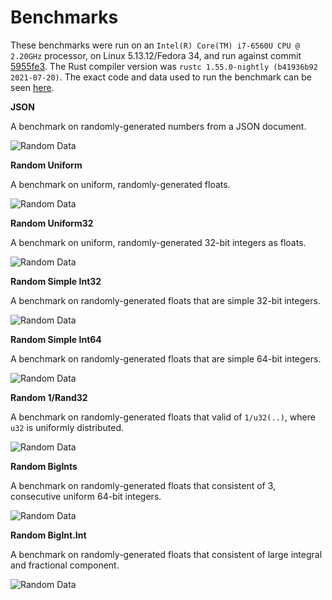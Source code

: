 # Benchmarks

These benchmarks were run on an `Intel(R) Core(TM) i7-6560U CPU @ 2.20GHz` processor, on Linux 5.13.12/Fedora 34, and run against commit [5955fe3](https://github.com/Alexhuszagh/rust-lexical-experimental/commit/5955fe34ead65d94b57ff3caff14122bcdd48b02). The Rust compiler version was `rustc 1.55.0-nightly (b41936b92 2021-07-20)`. The exact code and data used to run the benchmark can be seen [here](https://github.com/Alexhuszagh/rust-lexical/tree/master/lexical-benchmark/write-float).

**JSON**

A benchmark on randomly-generated numbers from a JSON document.

![Random Data](https://raw.githubusercontent.com/Alexhuszagh/rust-lexical/master/lexical-write-float/assets/json.svg)

**Random Uniform**

A benchmark on uniform, randomly-generated floats.

![Random Data](https://raw.githubusercontent.com/Alexhuszagh/rust-lexical/master/lexical-write-float/assets/random_uniform.svg)

**Random Uniform32**

A benchmark on uniform, randomly-generated 32-bit integers as floats.

![Random Data](https://raw.githubusercontent.com/Alexhuszagh/rust-lexical/master/lexical-write-float/assets/random_uniform32.svg)

**Random Simple Int32**

A benchmark on randomly-generated floats that are simple 32-bit integers.

![Random Data](https://raw.githubusercontent.com/Alexhuszagh/rust-lexical/master/lexical-write-float/assets/random_simple_int32.svg)

**Random Simple Int64**

A benchmark on randomly-generated floats that are simple 64-bit integers.

![Random Data](https://raw.githubusercontent.com/Alexhuszagh/rust-lexical/master/lexical-write-float/assets/random_simple_int64.svg)

**Random 1/Rand32**

A benchmark on randomly-generated floats that valid of `1/u32(..)`, where `u32` is uniformly distributed.

![Random Data](https://raw.githubusercontent.com/Alexhuszagh/rust-lexical/master/lexical-write-float/assets/random_one_over_rand32.svg)

**Random BigInts**

A benchmark on randomly-generated floats that consistent of 3, consecutive uniform 64-bit integers.

![Random Data](https://raw.githubusercontent.com/Alexhuszagh/rust-lexical/master/lexical-write-float/assets/random_big_ints.svg)

**Random BigInt.Int**

A benchmark on randomly-generated floats that consistent of large integral and fractional component.

![Random Data](https://raw.githubusercontent.com/Alexhuszagh/rust-lexical/master/lexical-write-float/assets/random_big_int_dot_int.svg)
